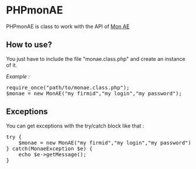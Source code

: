 PHPmonAE
========

PHPmonAE is class to work with the API of [Mon AE](http://monae.fr/ "Mon AE")

How to use?
-------------

You just have to include the file "monae.class.php" and create an instance of it.

<i>Example :</i>

<pre>
require_once("path/to/monae.class.php");
$monae = new MonAE("my firmid","my login","my password");
</pre>


Exceptions
-------------

You can get exceptions with the try/catch block like that :

<pre>
try {
	$monae = new MonAE("my firmid","my login","my password");
} catch(MonaeException $e) {
	echo $e->getMessage();
}
</pre>

